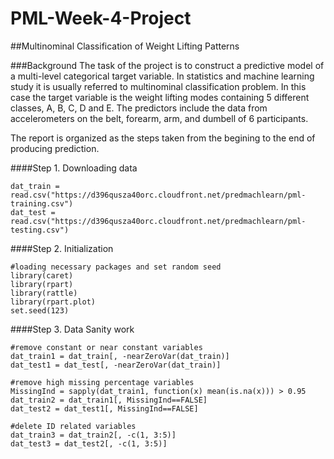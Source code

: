 # PML-Week-4-Project
##Multinominal Classification of Weight Lifting Patterns

###Background
The task of the project is to construct a predictive model of a multi-level categorical target variable. In statistics and machine learning study it is usually referred to multinominal classification problem. In this case the target variable is the weight lifting modes containing 5 different classes, A, B, C, D and E. The predictors include the data from accelerometers on the belt, forearm, arm, and dumbell of 6 participants.

The report is organized as the steps taken from the begining to the end of producing prediction.

####Step 1. Downloading data
```
dat_train = read.csv("https://d396qusza40orc.cloudfront.net/predmachlearn/pml-training.csv")
dat_test = read.csv("https://d396qusza40orc.cloudfront.net/predmachlearn/pml-testing.csv")
```

####Step 2. Initialization
```
#loading necessary packages and set random seed
library(caret)
library(rpart)
library(rattle)
library(rpart.plot)
set.seed(123)
```

####Step 3. Data Sanity work
```
#remove constant or near constant variables
dat_train1 = dat_train[, -nearZeroVar(dat_train)]
dat_test1 = dat_test[, -nearZeroVar(dat_train)]

#remove high missing percentage variables
MissingInd = sapply(dat_train1, function(x) mean(is.na(x))) > 0.95
dat_train2 = dat_train1[, MissingInd==FALSE]
dat_test2 = dat_test1[, MissingInd==FALSE]

#delete ID related variables
dat_train3 = dat_train2[, -c(1, 3:5)]
dat_test3 = dat_test2[, -c(1, 3:5)]
```
